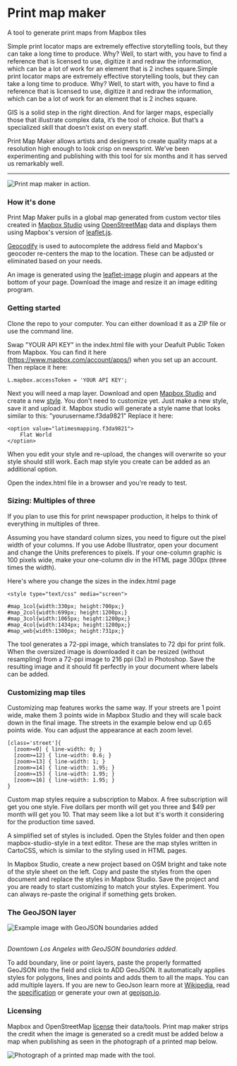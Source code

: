 Print map maker
===============

A tool to generate print maps from Mapbox tiles

Simple print locator maps are extremely effective storytelling tools, but they can take a long time to produce. Why? Well, to start with, you have to find a reference that is licensed to use, digitize it and redraw the information, which can be a lot of work for an element that is 2 inches square.Simple print locator maps are extremely effective storytelling tools, but they can take a long time to produce. Why? Well, to start with, you have to find a reference that is licensed to use, digitize it and redraw the information, which can be a lot of work for an element that is 2 inches square.

GIS is a solid step in the right direction. And for larger maps, especially those that illustrate complex data, it’s the tool of choice. But that’s a specialized skill that doesn’t exist on every staff.

Print Map Maker allows artists and designers to create quality maps at a resolution high enough to look crisp on newsprint. We’ve been experimenting and publishing with this tool for six months and it has served us remarkably well.

* * *

![Print map maker in action.](img/print-map-maker-example.gif)

### How it's done

Print Map Maker pulls in a global map generated from custom vector tiles created in [Mapbox Studio](https://www.mapbox.com/mapbox-studio/) using [OpenStreetMap](http://www.openstreetmap.org/) data and displays them using Mapbox's version of [leaflet.js](http://leafletjs.com/). 

[Geocodify](https://github.com/datadesk/jquery-geocodify) is used to autocomplete the address field and Mapbox's geocoder re-centers the map to the location. These can be adjusted or eliminated based on your needs. 

An image is generated using the [leaflet-image](https://github.com/mapbox/leaflet-image) plugin and appears at the bottom of your page. Download the image and resize it an image editing program.   


### Getting started

Clone the repo to your computer. You can either download it as a ZIP file or use the command line.

Swap "YOUR API KEY" in the index.html file with your Deafult Public Token from Mapbox. You can find it here (https://www.mapbox.com/account/apps/) when you set up an account. Then replace it here:

    L.mapbox.accessToken = 'YOUR API KEY';

Next you will need a map layer. Download and open [Mapbox Studio](https://www.mapbox.com/mapbox-studio/) and create a new [style](https://www.mapbox.com/mapbox-studio/style-quickstart/). You don't need to customize yet. Just make a new style, save it and upload it. Mapbox studio will generate a style name that looks similar to this: "yourusername.f3da9821" Replace it here:

	<option value="latimesmapping.f3da9821">
		Flat World
	</option>

When you edit your style and re-upload, the changes will overwrite so your style should still work. Each map style you create can be added as an additional option.

Open the index.html file in a browser and you're ready to test.


### Sizing: Multiples of three

If you plan to use this for print newspaper production, it helps to think of everything in multiples of three.

Assuming you have standard column sizes, you need to figure out the pixel width of your columns. If you use Adobe Illustrator, open your document and change the Units preferences to pixels. If your one-column graphic is 100 pixels wide, make your one-column div in the HTML page 300px (three times the width).

Here's where you change the sizes in the index.html page

    <style type="text/css" media="screen">

    #map_1col{width:330px; height:700px;}
    #map_2col{width:699px; height:1200px;}
    #map_3col{width:1065px; height:1200px;}
    #map_4col{width:1434px; height:1200px;}
    #map_web{width:1300px; height:731px;}

The tool generates a 72-ppi image, which translates to 72 dpi for print folk. When the oversized image is downloaded it can be resized (without resampling) from a 72-ppi image to 216 ppi (3x) in Photoshop. Save the resulting image and it should fit perfectly in your document where labels can be added.

### Customizing map tiles

Customizing map features works the same way. If your streets are 1 point wide, make them 3 points wide in Mapbox Studio and they will scale back down in the final image. The streets in the example below end up 0.65 points wide. You can adjust the appearance at each zoom level.

    [class='street']{
      [zoom>=0] { line-width: 0; }
      [zoom>=12] { line-width: 0.6; }
      [zoom>=13] { line-width: 1; }
      [zoom>=14] { line-width: 1.95; }
      [zoom>=15] { line-width: 1.95; }
      [zoom>=16] { line-width: 1.95; }
    }

Custom map styles require a subscription to Mabox. A free subscription will get you one style. Five dollars per month will get you three and $49 per month will get you 10. That may seem like a lot but it's worth it considering for the production time saved. 

A simplified set of styles is included. Open the Styles folder and then open mapbox-studio-style in a text editor. These are the map styles written in CartoCSS, which is similar to the styling used in HTML pages. 

In Mapbox Studio, create a new project based on OSM bright and take note of the style sheet on the left. Copy and paste the styles from the open document and replace the styles in Mapbox Studio. Save the project and you are ready to start customizing to match your styles. Experiment. You can always re-paste the original if something gets broken.

### The GeoJSON layer
![Example image with GeoJSON boundaries added](img/print-map-maker-example-2.gif)

<br/>*Downtown Los Angeles with GeoJSON boundaries added.*

To add boundary, line or point layers, paste the properly formatted GeoJSON into the field and click to ADD GeoJSON. It automatically applies styles for polygons, lines and points and adds them to all the maps. You can add multiple layers. If you are new to GeoJson learn more at [Wikipedia](http://en.wikipedia.org/wiki/GeoJSON), read the [specification](http://geojson.org/geojson-spec.html) or generate your own at [geojson.io](http://geojson.io/#map=2/20.0/0.0).


### Licensing
Mapbox and OpenStreetMap [license](http://www.openstreetmap.org/copyright) their data/tools. Print map maker strips the credit when the image is generated so a credit must be added below a map when publishing as seen in the photograph of a printed map below. 

![Photograph of a printed map made with the tool.](img/example2.jpg)
 